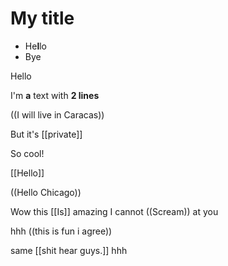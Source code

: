 # My title
- He**l**lo
- Bye

Hello

I'm **a** text
with __2 lines__

((I will live in Caracas))

But it's [[private]]

So cool!

[[Hello]]

((Hello Chicago))

Wow this [[Is]] amazing
I cannot ((Scream)) at you

hhh ((this is fun
i agree))

same [[shit
hear guys.]] hhh